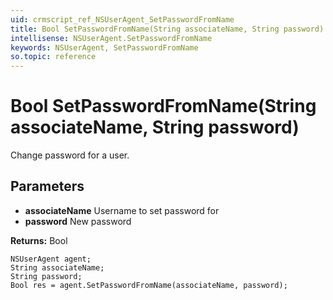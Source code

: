 ```yaml
---
uid: crmscript_ref_NSUserAgent_SetPasswordFromName
title: Bool SetPasswordFromName(String associateName, String password)
intellisense: NSUserAgent.SetPasswordFromName
keywords: NSUserAgent, SetPasswordFromName
so.topic: reference
---
```


# Bool SetPasswordFromName(String associateName, String password)

Change password for a user.

## Parameters

* **associateName** Username to set password for
* **password** New password

**Returns:** Bool

```crmscript
NSUserAgent agent;
String associateName;
String password;
Bool res = agent.SetPasswordFromName(associateName, password);
```

